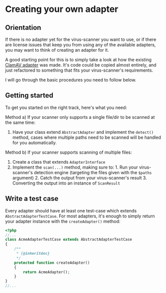 # Creating your own adapter

## Orientation

If there is no adapter yet for the virus-scanner you want to use, or if there are license issues that keep you from using
any of the available adapters, you may want to think of creating an adapter for it.

A good starting point for this is to simply take a look at how the existing [ClamAV adapter](https://github.com/cleentfaar/tissue/Adapter/ClamAVAdapter)
was made. It's code could be copied almost entirely, and just refactored to something that fits your virus-scanner's requirements.

I will go through the basic procedures you need to follow below.


## Getting started

To get you started on the right track, here's what you need:

Method a) If your scanner only supports a single file/dir to be scanned at the same time:

  1. Have your class extend `AbstractAdapter` and implement the `detect()` method, cases where multiple paths need to
     be scanned will be handled for you automatically.

Method b) If your scanner supports scanning of multiple files:

  1. Create a class that extends `AdapterInterface`
  2. Implement the `scan(...)` method, making sure to:
    1. Run your virus-scanner's detection engine (targeting the files given with the `$paths` argument)
    2. Catch the output from your virus-scanner's result
    3. Converting the output into an instance of `ScanResult`


## Write a test case

Every adapter should have at least one test-case which extends `AbstractAdapterTestCase`.
For most adapters, it's enough to simply return your adapter instance with the `createAdapter()` method:
```php
<?php
//...
class AcmeAdapterTestCase extends AbstractAdapterTestCase
{
    /**
     * {@inheritdoc}
     */
    protected function createAdapter()
    {
        return AcmeAdapter();
    }
}
//...
```
